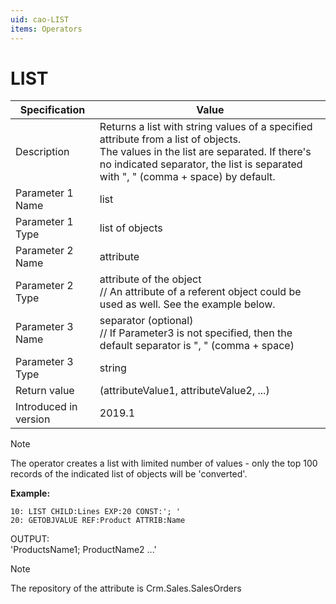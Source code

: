 ```yaml
---
uid: cao-LIST
items: Operators
---
```


# LIST 

| Specification         | Value                                                        |
| --------------------- | ------------------------------------------------------------ |
| Description           | Returns a list with string values of a specified attribute from a list of objects. <br> The values in the list are separated. If there's no indicated separator, the list is separated with ", " (comma + space) by default.           |
| Parameter 1 Name      | list                                                         |
| Parameter 1 Type      | list of objects                                    |
| Parameter 2 Name      | attribute                                                           |
| Parameter 2 Type      | attribute of the object <br/>// An attribute of a referent object could be used as well. See the example below.                                                         |
| Parameter 3 Name      | separator (optional) <br/>// If Parameter3 is not specified, then the default separator is ", " (comma + space)                                                           |
| Parameter 3 Type      | string                                                           |
| Return value          | (attributeValue1, attributeValue2, ...)                                                         |
| Introduced in version | 2019.1                                                       |

> [!NOTE] 
> 
> The operator creates a list with limited number of values - only the top 100 records of the indicated list of objects will be 'converted'.

**Example:**
 
```
10: LIST CHILD:Lines EXP:20 CONST:'; '
20: GETOBJVALUE REF:Product ATTRIB:Name
```
OUTPUT: <br> 'ProductsName1; ProductName2 ...'

> [!NOTE] 
> 
> The repository of the attribute is Crm.Sales.SalesOrders
